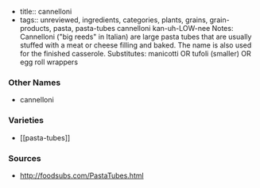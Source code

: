 - title:: cannelloni
- tags:: unreviewed, ingredients, categories, plants, grains, grain-products, pasta, pasta-tubes
cannelloni kan-uh-LOW-nee Notes: Cannelloni ("big reeds" in Italian) are large pasta tubes that are usually stuffed with a meat or cheese filling and baked. The name is also used for the finished casserole. Substitutes: manicotti OR tufoli (smaller) OR egg roll wrappers

### Other Names

* cannelloni

### Varieties

* [[pasta-tubes]]

### Sources
* http://foodsubs.com/PastaTubes.html
